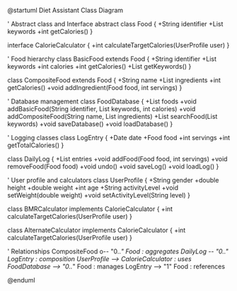 @startuml Diet Assistant Class Diagram

' Abstract class and Interface
abstract class Food {
  +String identifier
  +List<String> keywords
  +int getCalories()
}

interface CalorieCalculator {
  +int calculateTargetCalories(UserProfile user)
}

' Food hierarchy
class BasicFood extends Food {
  +String identifier
  +List<String> keywords
  +int calories
  +int getCalories()
  +List<String> getKeywords()
}

class CompositeFood extends Food {
  +String name
  +List<Food> ingredients
  +int getCalories()
  +void addIngredient(Food food, int servings)
}

' Database management
class FoodDatabase {
  +List<Food> foods
  +void addBasicFood(String identifier, List<String> keywords, int calories)
  +void addCompositeFood(String name, List<Food> ingredients)
  +List<Food> searchFood(List<String> keywords)
  +void saveDatabase()
  +void loadDatabase()
}

' Logging classes
class LogEntry {
  +Date date
  +Food food
  +int servings
  +int getTotalCalories()
}

class DailyLog {
  +List<LogEntry> entries
  +void addFood(Food food, int servings)
  +void removeFood(Food food)
  +void undo()
  +void saveLog()
  +void loadLog()
}

' User profile and calculators
class UserProfile {
  +String gender
  +double height
  +double weight
  +int age
  +String activityLevel
  +void setWeight(double weight)
  +void setActivityLevel(String level)
}

class BMRCalculator implements CalorieCalculator {
  +int calculateTargetCalories(UserProfile user)
}

class AlternateCalculator implements CalorieCalculator {
  +int calculateTargetCalories(UserProfile user)
}

' Relationships
CompositeFood o-- "0..*" Food : aggregates
DailyLog *-- "0..*" LogEntry : composition
UserProfile --> CalorieCalculator : uses
FoodDatabase --> "0..*" Food : manages
LogEntry --> "1" Food : references

@enduml